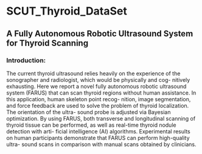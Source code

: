 # SCUT_Thyroid_DataSet
## A Fully Autonomous Robotic Ultrasound System for Thyroid Scanning
### Introduction: 
The current thyroid ultrasound relies heavily on the experience of the sonographer and radiologist,
which would be physically and cog- nitively exhausting. Here we report a novel fully autonomous robotic ultrasound 
system (FARUS) that can scan thyroid regions without human assistance. In this application,
human skeleton point recog- nition, image segmentation, and force feedback are used to solve the 
problem of thyroid localization. The orientation of the ultra- sound probe is adjusted via Bayesian optimization. 
By using FARUS, both transverse and longitudinal scanning of thyroid tissue can be performed, as well as real-time 
thyroid nodule detection with arti- ficial intelligence (AI) algorithms. Experimental results on human participants 
demonstrate that FARUS can perform high-quality ultra- sound scans in comparison with manual scans obtained by clinicians.

